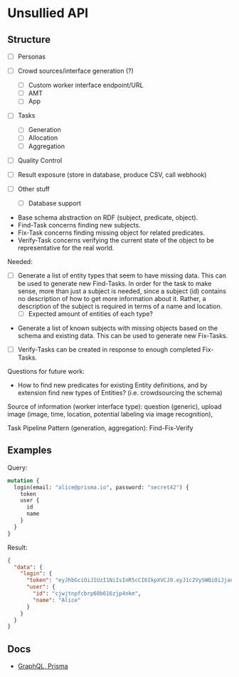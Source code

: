 # Unsullied API

## Structure
- [ ] Personas
- [ ] Crowd sources/interface generation (?)
  - [ ] Custom worker interface endpoint/URL
  - [ ] AMT
  - [ ] App
- [ ] Tasks
  - [ ] Generation
  - [ ] Allocation
  - [ ] Aggregation
- [ ] Quality Control
- [ ] Result exposure (store in database, produce CSV, call webhook)

- [ ] Other stuff
  - [ ] Database support

- Base schema abstraction on RDF (subject, predicate, object).
- Find-Task concerns finding new subjects.
- Fix-Task concerns finding missing object for related predicates.
- Verify-Task concerns verifying the current state of the object to be representative for the real world.

Needed:
- [ ] Generate a list of entity types that seem to have missing data. This can be used to generate new Find-Tasks. In order for the task to make sense, more than just a subject is needed, since a subject (id) contains no description of how to get more information about it. Rather, a description of the subject is required in terms of a name and location.
  - [ ] Expected amount of entities of each type?
- Generate a list of known subjects with missing objects based on the schema and existing data. This can be used to generate new Fix-Tasks.
- [ ] Verify-Tasks can be created in response to enough completed Fix-Tasks.

Questions for future work:
- How to find new predicates for existing Entity definitions, and by extension find new types of Entities? (i.e. crowdsourcing the schema)

Source of information (worker interface type): question (generic), upload image (image, time, location, potential labeling via image recognition),  

Task Pipeline Pattern (generation, aggregation): Find-Fix-Verify


## Examples
Query:
```graphql
mutation {
  login(email: "alice@prisma.io", password: "secret42") {
    token
    user {
      id
      name
    }
  }
}
```

Result:
```json
{
  "data": {
    "login": {
      "token": "eyJhbGciOiJIUzI1NiIsInR5cCI6IkpXVCJ9.eyJ1c2VySWQiOiJjandqdG5wZmNicnA2MGI2MTZ6anA0bmttIiwiaWF0IjoxNTU5Nzc1NTAyfQ.2cSGtRU9w67GKCasEw6jv2zhE3VPOdND3yElMtPKw4I",
      "user": {
        "id": "cjwjtnpfcbrp60b616zjp4nkm",
        "name": "Alice"
      }
    }
  }
}
```

## Docs
- [GraphQL, Prisma](README-GraphQL.md)
